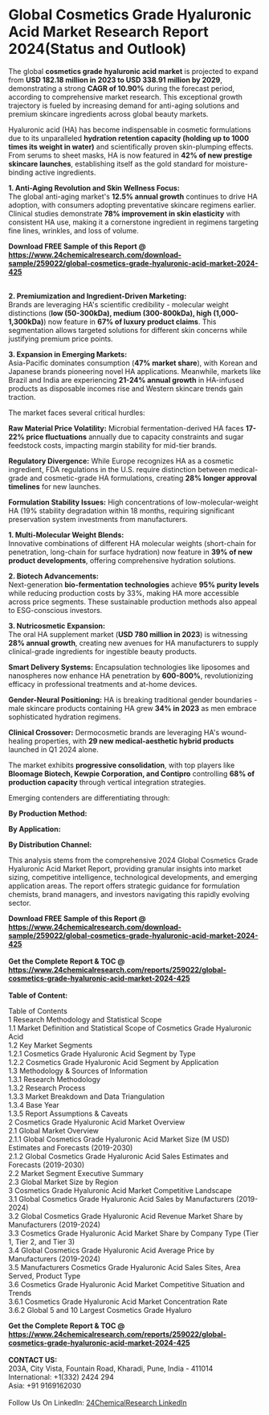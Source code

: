 <h1>Global Cosmetics Grade Hyaluronic Acid Market Research Report 2024(Status and Outlook)</h1><p>The global <strong>cosmetics grade hyaluronic acid market</strong> is projected to expand from <strong>USD 182.18 million in 2023 to USD 338.91 million by 2029</strong>, demonstrating a strong <strong>CAGR of 10.90%</strong> during the forecast period, according to comprehensive market research. This exceptional growth trajectory is fueled by increasing demand for anti-aging solutions and premium skincare ingredients across global beauty markets.</p><p>Hyaluronic acid (HA) has become indispensable in cosmetic formulations due to its unparalleled <strong>hydration retention capacity (holding up to 1000 times its weight in water)</strong> and scientifically proven skin-plumping effects. From serums to sheet masks, HA is now featured in <strong>42% of new prestige skincare launches</strong>, establishing itself as the gold standard for moisture-binding active ingredients.</p><p><strong>1. Anti-Aging Revolution and Skin Wellness Focus:</strong><br>
The global anti-aging market's <strong>12.5% annual growth</strong> continues to drive HA adoption, with consumers adopting preventative skincare regimens earlier. Clinical studies demonstrate <strong>78% improvement in skin elasticity</strong> with consistent HA use, making it a cornerstone ingredient in regimens targeting fine lines, wrinkles, and loss of volume.</p><div><b>Download FREE Sample of this Report @ 
            <a href="https://www.24chemicalresearch.com/download-sample/259022/global-cosmetics-grade-hyaluronic-acid-market-2024-425">
            https://www.24chemicalresearch.com/download-sample/259022/global-cosmetics-grade-hyaluronic-acid-market-2024-425</a></b></div><br><p><strong>2. Premiumization and Ingredient-Driven Marketing:</strong><br>
Brands are leveraging HA's scientific credibility - molecular weight distinctions (<strong>low (50-300kDa), medium (300-800kDa), high (1,000-1,300kDa)</strong>) now feature in <strong>67% of luxury product claims</strong>. This segmentation allows targeted solutions for different skin concerns while justifying premium price points.</p><p><strong>3. Expansion in Emerging Markets:</strong><br>
Asia-Pacific dominates consumption (<strong>47% market share</strong>), with Korean and Japanese brands pioneering novel HA applications. Meanwhile, markets like Brazil and India are experiencing <strong>21-24% annual growth</strong> in HA-infused products as disposable incomes rise and Western skincare trends gain traction.</p><p>The market faces several critical hurdles:</p><p><strong>Raw Material Price Volatility:</strong> Microbial fermentation-derived HA faces <strong>17-22% price fluctuations</strong> annually due to capacity constraints and sugar feedstock costs, impacting margin stability for mid-tier brands.</p><p><strong>Regulatory Divergence:</strong> While Europe recognizes HA as a cosmetic ingredient, FDA regulations in the U.S. require distinction between medical-grade and cosmetic-grade HA formulations, creating <strong>28% longer approval timelines</strong> for new launches.</p><p><strong>Formulation Stability Issues:</strong> High concentrations of low-molecular-weight HA (19% stability degradation within 18 months, requiring significant preservation system investments from manufacturers.</p><p><strong>1. Multi-Molecular Weight Blends:</strong><br>
Innovative combinations of different HA molecular weights (short-chain for penetration, long-chain for surface hydration) now feature in <strong>39% of new product developments</strong>, offering comprehensive hydration solutions.</p><p><strong>2. Biotech Advancements:</strong><br>
Next-generation <strong>bio-fermentation technologies</strong> achieve <strong>95% purity levels</strong> while reducing production costs by 33%, making HA more accessible across price segments. These sustainable production methods also appeal to ESG-conscious investors.</p><p><strong>3. Nutricosmetic Expansion:</strong><br>
The oral HA supplement market (<strong>USD 780 million in 2023</strong>) is witnessing <strong>28% annual growth</strong>, creating new avenues for HA manufacturers to supply clinical-grade ingredients for ingestible beauty products.</p><p><strong>Smart Delivery Systems:</strong> Encapsulation technologies like liposomes and nanospheres now enhance HA penetration by <strong>600-800%</strong>, revolutionizing efficacy in professional treatments and at-home devices.</p><p><strong>Gender-Neural Positioning:</strong> HA is breaking traditional gender boundaries - male skincare products containing HA grew <strong>34% in 2023</strong> as men embrace sophisticated hydration regimens.</p><p><strong>Clinical Crossover:</strong> Dermocosmetic brands are leveraging HA's wound-healing properties, with <strong>29 new medical-aesthetic hybrid products</strong> launched in Q1 2024 alone.</p><p>The market exhibits <strong>progressive consolidation</strong>, with top players like <strong>Bloomage Biotech, Kewpie Corporation, and Contipro</strong> controlling <strong>68% of production capacity</strong> through vertical integration strategies.</p><p>Emerging contenders are differentiating through:</p><p><strong>By Production Method:</strong></p><p><strong>By Application:</strong></p><p><strong>By Distribution Channel:</strong></p><p>This analysis stems from the comprehensive 2024 Global Cosmetics Grade Hyaluronic Acid Market Report, providing granular insights into market sizing, competitive intelligence, technological developments, and emerging application areas. The report offers strategic guidance for formulation chemists, brand managers, and investors navigating this rapidly evolving sector.</p><div><b>Download FREE Sample of this Report @ 
            <a href="https://www.24chemicalresearch.com/download-sample/259022/global-cosmetics-grade-hyaluronic-acid-market-2024-425">
            https://www.24chemicalresearch.com/download-sample/259022/global-cosmetics-grade-hyaluronic-acid-market-2024-425</a></b></div><br><div><b>Get the Complete Report & TOC @ 
            <a href="https://www.24chemicalresearch.com/reports/259022/global-cosmetics-grade-hyaluronic-acid-market-2024-425">
            https://www.24chemicalresearch.com/reports/259022/global-cosmetics-grade-hyaluronic-acid-market-2024-425</a></b></div><br>
            <b>Table of Content:</b><p>Table of Contents<br />
1 Research Methodology and Statistical Scope<br />
1.1 Market Definition and Statistical Scope of Cosmetics Grade Hyaluronic Acid<br />
1.2 Key Market Segments<br />
1.2.1 Cosmetics Grade Hyaluronic Acid Segment by Type<br />
1.2.2 Cosmetics Grade Hyaluronic Acid Segment by Application<br />
1.3 Methodology & Sources of Information<br />
1.3.1 Research Methodology<br />
1.3.2 Research Process<br />
1.3.3 Market Breakdown and Data Triangulation<br />
1.3.4 Base Year<br />
1.3.5 Report Assumptions & Caveats<br />
2 Cosmetics Grade Hyaluronic Acid Market Overview<br />
2.1 Global Market Overview<br />
2.1.1 Global Cosmetics Grade Hyaluronic Acid Market Size (M USD) Estimates and Forecasts (2019-2030)<br />
2.1.2 Global Cosmetics Grade Hyaluronic Acid Sales Estimates and Forecasts (2019-2030)<br />
2.2 Market Segment Executive Summary<br />
2.3 Global Market Size by Region<br />
3 Cosmetics Grade Hyaluronic Acid Market Competitive Landscape<br />
3.1 Global Cosmetics Grade Hyaluronic Acid Sales by Manufacturers (2019-2024)<br />
3.2 Global Cosmetics Grade Hyaluronic Acid Revenue Market Share by Manufacturers (2019-2024)<br />
3.3 Cosmetics Grade Hyaluronic Acid Market Share by Company Type (Tier 1, Tier 2, and Tier 3)<br />
3.4 Global Cosmetics Grade Hyaluronic Acid Average Price by Manufacturers (2019-2024)<br />
3.5 Manufacturers Cosmetics Grade Hyaluronic Acid Sales Sites, Area Served, Product Type<br />
3.6 Cosmetics Grade Hyaluronic Acid Market Competitive Situation and Trends<br />
3.6.1 Cosmetics Grade Hyaluronic Acid Market Concentration Rate<br />
3.6.2 Global 5 and 10 Largest Cosmetics Grade Hyaluro</p><div><b>Get the Complete Report & TOC @ 
            <a href="https://www.24chemicalresearch.com/reports/259022/global-cosmetics-grade-hyaluronic-acid-market-2024-425">
            https://www.24chemicalresearch.com/reports/259022/global-cosmetics-grade-hyaluronic-acid-market-2024-425</a></b></div><br><b>CONTACT US:</b><br>
            203A, City Vista, Fountain Road, Kharadi, Pune, India - 411014<br>
            International: +1(332) 2424 294<br>
            Asia: +91 9169162030 <br><br>
            Follow Us On LinkedIn: <a href="https://www.linkedin.com/company/24chemicalresearch/">24ChemicalResearch LinkedIn</a>